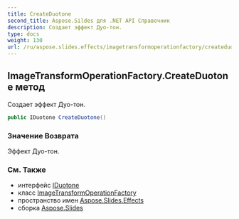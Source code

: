 ```yaml
---
title: CreateDuotone
second_title: Aspose.Sildes для .NET API Справочник
description: Создает эффект Дуо-тон.
type: docs
weight: 130
url: /ru/aspose.slides.effects/imagetransformoperationfactory/createduotone/
---
```


## ImageTransformOperationFactory.CreateDuotone метод

Создает эффект Дуо-тон.

```csharp
public IDuotone CreateDuotone()
```

### Значение Возврата

Эффект Дуо-тон.

### См. Также

* интерфейс [IDuotone](../../iduotone)
* класс [ImageTransformOperationFactory](../../imagetransformoperationfactory)
* пространство имен [Aspose.Slides.Effects](../../imagetransformoperationfactory)
* сборка [Aspose.Slides](../../../)

<!-- DO NOT EDIT: сгенерировано xmldocmd для Aspose.Slides.dll -->
